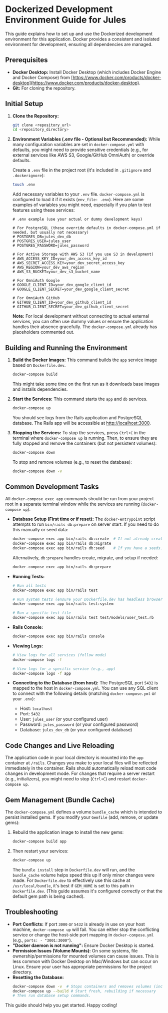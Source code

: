 # Dockerized Development Environment Guide for Jules

This guide explains how to set up and use the Dockerized development environment for this application. Docker provides a consistent and isolated environment for development, ensuring all dependencies are managed.

## Prerequisites

*   **Docker Desktop:** Install Docker Desktop (which includes Docker Engine and Docker Compose) from [https://www.docker.com/products/docker-desktop](https://www.docker.com/products/docker-desktop).
*   **Git:** For cloning the repository.

## Initial Setup

1.  **Clone the Repository:**
    ```bash
    git clone <repository_url>
    cd <repository_directory>
    ```

2.  **Environment Variables (.env file - Optional but Recommended):**
    While many configuration variables are set in `docker-compose.yml` with defaults, you might need to provide sensitive credentials (e.g., for external services like AWS S3, Google/GitHub OmniAuth) or override defaults.

    Create a `.env` file in the project root (it's included in `.gitignore` and `.dockerignore`):
    ```bash
    touch .env
    ```

    Add necessary variables to your `.env` file. `docker-compose.yml` is configured to load it if it exists (`env_file: .env`). Here are some examples of variables you might need, especially if you plan to test features using these services:

    ```env
    # .env example (use your actual or dummy development keys)

    # For PostgreSQL (these override defaults in docker-compose.yml if needed, but usually not necessary)
    # POSTGRES_DB=jules_dev_db
    # POSTGRES_USER=jules_user
    # POSTGRES_PASSWORD=jules_password

    # For Active Storage with AWS S3 (if you use S3 in development)
    # AWS_ACCESS_KEY_ID=your_dev_access_key_id
    # AWS_SECRET_ACCESS_KEY=your_dev_secret_access_key
    # AWS_REGION=your_dev_aws_region
    # AWS_S3_BUCKET=your_dev_s3_bucket_name

    # For OmniAuth Google
    # GOOGLE_CLIENT_ID=your_dev_google_client_id
    # GOOGLE_CLIENT_SECRET=your_dev_google_client_secret

    # For OmniAuth GitHub
    # GITHUB_CLIENT_ID=your_dev_github_client_id
    # GITHUB_CLIENT_SECRET=your_dev_github_client_secret
    ```
    **Note:** For local development without connecting to actual external services, you can often use dummy values or ensure the application handles their absence gracefully. The `docker-compose.yml` already has placeholders commented out.

## Building and Running the Environment

1.  **Build the Docker Images:**
    This command builds the `app` service image based on `Dockerfile.dev`.
    ```bash
    docker-compose build
    ```
    This might take some time on the first run as it downloads base images and installs dependencies.

2.  **Start the Services:**
    This command starts the `app` and `db` services.
    ```bash
    docker-compose up
    ```
    You should see logs from the Rails application and PostgreSQL database. The Rails app will be accessible at [http://localhost:3000](http://localhost:3000).

3.  **Stopping the Services:**
    To stop the services, press `Ctrl+C` in the terminal where `docker-compose up` is running. Then, to ensure they are fully stopped and remove the containers (but not persistent volumes):
    ```bash
    docker-compose down
    ```
    To stop and remove volumes (e.g., to reset the database):
    ```bash
    docker-compose down -v
    ```

## Common Development Tasks

All `docker-compose exec app` commands should be run from your project root in a separate terminal window while the services are running (`docker-compose up`).

*   **Database Setup (First time or if reset):**
    The `docker-entrypoint` script attempts to run `bin/rails db:prepare` on server start. If you need to do this manually or seed data:
    ```bash
    docker-compose exec app bin/rails db:create  # If not already created by entrypoint
    docker-compose exec app bin/rails db:migrate
    docker-compose exec app bin/rails db:seed    # If you have a seeds.rb file
    ```
    Alternatively, `db:prepare` handles create, migrate, and setup if needed:
    ```bash
    docker-compose exec app bin/rails db:prepare
    ```

*   **Running Tests:**
    ```bash
    # Run all tests
    docker-compose exec app bin/rails test

    # Run system tests (ensure your Dockerfile.dev has headless browser dependencies if needed)
    docker-compose exec app bin/rails test:system

    # Run a specific test file
    docker-compose exec app bin/rails test test/models/user_test.rb
    ```

*   **Rails Console:**
    ```bash
    docker-compose exec app bin/rails console
    ```

*   **Viewing Logs:**
    ```bash
    # View logs for all services (follow mode)
    docker-compose logs -f

    # View logs for a specific service (e.g., app)
    docker-compose logs -f app
    ```

*   **Connecting to the Database (from host):**
    The PostgreSQL port `5432` is mapped to the host in `docker-compose.yml`. You can use any SQL client to connect with the following details (matching `docker-compose.yml` or your `.env`):
    *   Host: `localhost`
    *   Port: `5432`
    *   User: `jules_user` (or your configured user)
    *   Password: `jules_password` (or your configured password)
    *   Database: `jules_dev_db` (or your configured database)

## Code Changes and Live Reloading

The application code in your local directory is mounted into the `app` container at `/rails`. Changes you make to your local files will be reflected immediately in the container. Rails should automatically reload most code changes in development mode. For changes that require a server restart (e.g., initializers), you might need to stop (`Ctrl+C`) and restart `docker-compose up`.

## Gem Management (Bundle Cache)

The `docker-compose.yml` defines a volume `bundle_cache` which is intended to persist installed gems. If you modify your `Gemfile` (add, remove, or update gems):
1.  Rebuild the application image to install the new gems:
    ```bash
    docker-compose build app
    ```
2.  Then restart your services:
    ```bash
    docker-compose up
    ```
    The `bundle install` step in `Dockerfile.dev` will run, and the `bundle_cache` volume helps speed this up if only minor changes were made. For `Dockerfile.dev` to effectively use this cache at `/usr/local/bundle`, it's best if `GEM_HOME` is set to this path in `Dockerfile.dev`. (This guide assumes it's configured correctly or that the default gem path is being cached).

## Troubleshooting

*   **Port Conflicts:** If port `3000` or `5432` is already in use on your host machine, `docker-compose up` will fail. You can either stop the conflicting service or change the host-side port mapping in `docker-compose.yml` (e.g., `ports: - "3001:3000"`).
*   **"Docker daemon is not running":** Ensure Docker Desktop is started.
*   **Permission Issues (Volume Mounts):** On some systems, file ownership/permissions for mounted volumes can cause issues. This is less common with Docker Desktop on Mac/Windows but can occur on Linux. Ensure your user has appropriate permissions for the project directory.
*   **Resetting the Database:**
    ```bash
    docker-compose down -v  # Stops containers and removes volumes (including database data)
    docker-compose up --build # Start fresh, rebuilding if necessary
    # Then run database setup commands.
    ```

This guide should help you get started. Happy coding!
